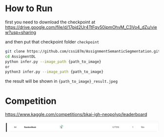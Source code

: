# How to Run

first you need to download the checkpoint at 
https://drive.google.com/file/d/17pjd2Ur4TtFqv50ipmOhvM_C3Vo4_dZu/view?usp=sharing

and then put that checkpoint folder ```checkpoint```

```sh
git clone https://github.com/cssi87m/AssignmentSemanticSegmentation.git
cd AssigmentDL
python infer.py --image_path {path_to_image}
or
python3 infer.py --image_path {path_to_image}
```

the result will be shown in  ```{path_to_image}_result.jpeg```

# Competition
https://www.kaggle.com/competitions/bkai-igh-neopolyp/leaderboard

<p align="center">
  <img src="result.png"  >
  
</p>